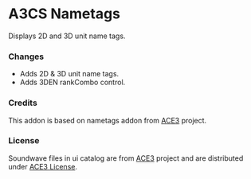 # A3CS Nametags
Displays 2D and 3D unit name tags.

### Changes
- Adds 2D & 3D unit name tags.
- Adds 3DEN rankCombo control.

### Credits
This addon is based on nametags addon from [ACE3](https://github.com/acemod/ACE3) project.

### License
Soundwave files in ui catalog are from [ACE3](https://github.com/acemod/ACE3) project and are distributed under [ACE3 License](https://github.com/acemod/ACE3/blob/master/LICENSE).
